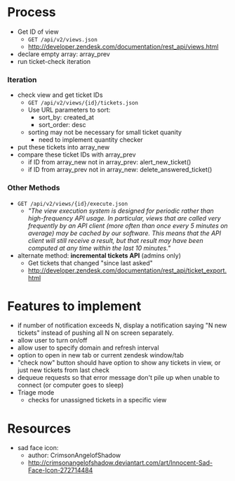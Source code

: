 # Process
* Get ID of view
	* `GET /api/v2/views.json`
	* http://developer.zendesk.com/documentation/rest_api/views.html
* declare empty array: array_prev
* run ticket-check iteration

### Iteration
* check view and get ticket IDs
 	* `GET /api/v2/views/{id}/tickets.json`
	* Use URL parameters to sort:
		* sort_by: created_at
		* sort_order: desc
	* sorting may not be necessary for small ticket quanity
		* need to implement quantity checker
* put these tickets into array_new
* compare these ticket IDs with array_prev
	* if ID from array_new not in array_prev: alert_new_ticket()
	* if ID from array_prev not in array_new: delete_answered_ticket()
		
		
		

### Other Methods		
* `GET /api/v2/views/{id}/execute.json`
	* *"The view execution system is designed for periodic rather than high-frequency API usage. In particular, views that are called very frequently by an API client (more often than once every 5 minutes on average) may be cached by our software. This means that the API client will still receive a result, but that result may have been computed at any time within the last 10 minutes."*		
* alternate method: **incremental tickets API** (admins only)
	* Get tickets that changed "since last asked"
	* http://developer.zendesk.com/documentation/rest_api/ticket_export.html

# Features to implement
* if number of notification exceeds N, display a notification saying "N new tickets" instead of pushing all N on screen separately.
* allow user to turn on/off
* allow user to specify domain and refresh interval
* option to open in new tab or current zendesk window/tab
* "check now" button should have option to show any tickets in view, or just new tickets from last check
* dequeue requests so that error message don't pile up when unable to connect (or computer goes to sleep)
* Triage mode
	* checks for unassigned tickets in a specific view

# Resources
* sad face icon:
	* author: CrimsonAngelofShadow
	* http://crimsonangelofshadow.deviantart.com/art/Innocent-Sad-Face-Icon-272714484
	